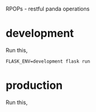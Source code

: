 RPOPs - restful panda operations


# development
Run this,
```
FLASK_ENV=development flask run
```


# production
Run this,
```

```
